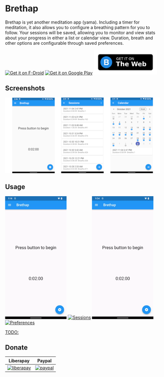 # Brethap

Brethap is yet another meditation app (yama). Including a timer for meditation, it also allows you to configure a breathing pattern for you to follow. Your sessions will be saved, allowing you to monitor and view stats about your progress in either a list or calendar view. Duration, breath and other options are configurable through saved preferences.

[<img src="https://fdroid.gitlab.io/artwork/badge/get-it-on.png"
     alt="Get it on F-Droid"
     height="80">](https://f-droid.org/packages/com.jithware.brethap/)
[<img src="https://play.google.com/intl/en_us/badges/images/generic/en-play-badge.png"
     alt="Get it on Google Play"
     height="80">](https://play.google.com/store/apps/details?id=com.jithware.brethap)
[<img src="./images/get-it-on.png"
     alt="Get it on The Web"
     height="80">](https://jithware.github.io/brethap)

## Screenshots

![feature](./images/feature.png)

## Usage

[<img src="./screenshots/android/running.webp"
     alt="Running"
     height="400">](./screenshots/android/running.webp)
[<img src="./screenshots/android/sessions.webp"
     alt="Sessions"
     height="400">](./screenshots/android/sessions.webp)
[<img src="./screenshots/android/calendar.webp"
     alt="Sessions"
     height="400">](./screenshots/android/calendar.webp)
[<img src="./screenshots/android/preferences.webp"
     alt="Preferences"
     height="400">](./screenshots/android/preferences.webp)

[TODO:](https://github.com/jithware/brethap/issues/6)

## Donate

| Liberapay | Paypal |
| :-------: | :----: |
| [![liberapay](https://liberapay.com/assets/widgets/donate.svg)](https://liberapay.com/jithware/donate) | [![paypal](https://www.paypalobjects.com/en_US/i/btn/btn_donate_SM.gif)](https://www.paypal.com/donate/?hosted_button_id=2ZFSMQ8DGQVFS) |
